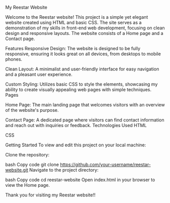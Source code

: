 My Reestar Website

Welcome to the Reestar website! This project is a simple yet elegant website created using HTML and basic CSS. The site serves as a demonstration of my skills in front-end web development, focusing on clean design and responsive layouts. The website consists of a Home page and a Contact page.

Features
Responsive Design: The website is designed to be fully responsive, ensuring it looks great on all devices, from desktops to mobile phones.

Clean Layout: A minimalist and user-friendly interface for easy navigation and a pleasant user experience.

Custom Styling: Utilizes basic CSS to style the elements, showcasing my ability to create visually appealing web pages with simple techniques.
Pages

Home Page: The main landing page that welcomes visitors with an overview of the website's purpose.

Contact Page: A dedicated page where visitors can find contact information and reach out with inquiries or feedback.
Technologies Used
HTML

CSS

Getting Started
To view and edit this project on your local machine:

Clone the repository:

bash
Copy code
git clone https://github.com/your-username/reestar-website.git
Navigate to the project directory:

bash
Copy code
cd reestar-website
Open index.html in your browser to view the Home page.

Thank you for visiting my Reestar website!!
